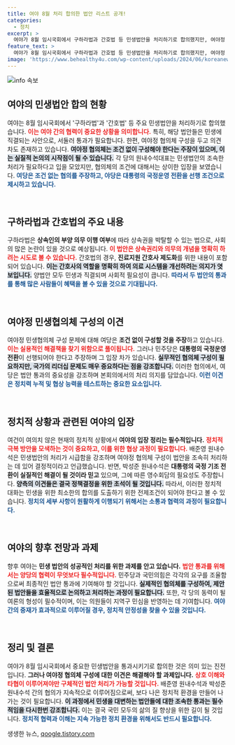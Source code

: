 ```yaml
---
title: 여야 8월 처리 합의한 법안 리스트 공개!
categories:
  - 정치
excerpt: >
  여야가 8월 임시국회에서 구하라법과 간호법 등 민생법안을 처리하기로 합의했지만, 여야정 협의체 구성에는 이견이 존재. 국민의힘은 조건 없이를 주장하는 반면, 민주당은 윤석열 대통령의 국정 전환이 우선이라고 강조하며 갈등의 실마리를 남겼다.
feature_text: >
  여야가 8월 임시국회에서 구하라법과 간호법 등 민생법안을 처리하기로 합의했지만, 여야정 협의체 구성에는 이견이 존재. 국민의힘은 조건 없이를 주장하는 반면, 민주당은 윤석열 대통령의 국정 전환이 우선이라고 강조하며 갈등의 실마리를 남겼다.
image: 'https://www.behealthy4u.com/wp-content/uploads/2024/06/koreanews.jpg'
---
```


<p><img src="https://www.behealthy4u.com/wp-content/uploads/2024/06/koreanews.jpg" alt="info 속보" /></p>

<h2 data-ke-size="size26">여야의 민생법안 합의 현황</h2>

<p data-ke-size="size16">여야는 8월 임시국회에서 '구하라법'과 '간호법' 등 주요 민생법안을 처리하기로 합의했습니다. <b><span style="color: #ee2323;">이는 여야 간의 협력이 중요한 상황을 의미합니다.</span></b> 특히, 해당 법안들은 민생에 직결되는 사안으로, 서둘러 통과가 필요합니다. 한편, 여야정 협의체 구성을 두고 의견 차도 존재하고 있습니다. <b><span style="background-color: #21538527;">여야정 협의체는 조건 없이 구성해야 한다는 주장이 있으며, 이는 실질적 논의의 시작점이 될 수 있습니다.</span></b> 각 당의 원내수석대표는 민생법안의 조속한 처리가 필요하다고 입을 모았지만, 협의체의 조건에 대해서는 상이한 입장을 보였습니다. <b><span style="color: #1a5490;">여당은 조건 없는 협의를 주장하고, 야당은 대통령의 국정운영 전환을 선행 조건으로 제시하고 있습니다.</span></b></p>

<p data-ke-size="size16">&nbsp;</p>

<h2 data-ke-size="size26">구하라법과 간호법의 주요 내용</h2>

<p data-ke-size="size16">구하라법은 <b>상속인의 부양 의무 이행 여부</b>에 따라 상속권을 박탈할 수 있는 법으로, 사회의 많은 논란이 있을 것으로 예상됩니다. <b><span style="color: #ee2323;">이 법안은 상속권리와 의무의 개념을 명확히 하려는 시도로 볼 수 있습니다.</span></b> 간호법의 경우, <b>진료지원 간호사 제도화</b>를 위한 내용이 포함되어 있습니다. <b><span style="background-color: #21538527;">이는 간호사의 역할을 명확히 하여 의료 시스템을 개선하려는 의지가 엿보입니다.</span></b> 양법안 모두 민생과 직결되며 사회적 필요성이 큽니다. <b><span style="color: #1a5490;">따라서 두 법안의 통과를 통해 많은 사람들이 혜택을 볼 수 있을 것으로 기대됩니다.</span></b></p>

<p data-ke-size="size16">&nbsp;</p>

<h2 data-ke-size="size26">여야정 민생협의체 구성의 이견</h2>

<p data-ke-size="size16">여야정 민생협의체 구성 문제에 대해 여당은 <b>조건 없이 구성할 것을 주장</b>하고 있습니다. <b><span style="color: #ee2323;">이는 실용적인 해결책을 찾기 위함으로 풀이됩니다.</span></b> 그러나 민주당은 <b>대통령의 국정운영 전환</b>이 선행되어야 한다고 주장하며 그 입장 차가 있습니다. <b><span style="background-color: #21538527;">실무적인 협의체 구성이 필요하지만, 국가의 리더십 문제도 매우 중요하다는 점을 강조합니다.</span></b> 이러한 협의에서, 여당은 법안 통과의 중요성을 강조하며 본회의에서의 처리 의지를 담았습니다. <b><span style="color: #1a5490;">이런 이견은 정치력 누적 및 협상 능력을 테스트하는 중요한 요소입니다.</span></b></p>

<p data-ke-size="size16">&nbsp;</p>

<h2 data-ke-size="size26">정치적 상황과 관련된 여야의 입장</h2>

<p data-ke-size="size16">여건이 여의치 않은 현재의 정치적 상황에서 <b>여야의 입장 정리는 필수적입니다.</b> <b><span style="color: #ee2323;">정치적 극복 방안을 모색하는 것이 중요하고, 이를 위한 협상 과정이 필요합니다.</span></b> 배준영 원내수석은 민생법안의 처리가 시급함을 강조하며 여야정 협의체 구성이 법안을 조속히 처리하는 데 있어 결정적이라고 언급했습니다. 반면, 박성준 원내수석은 <b>대통령의 국정 기조 전환이 실질적인 해결이 될 것이라 믿고</b> 있으며, 그에 따른 영수회담의 필요성도 주장합니다. <b><span style="background-color: #21538527;">양측의 이견들은 결국 정책결정을 위한 초석이 될 것입니다.</span></b> 따라서, 이러한 정치적 대화는 민생을 위한 최소한의 합의를 도출하기 위한 전제조건이 되어야 한다고 볼 수 있습니다. <b><span style="color: #1a5490;">정치의 세부 사항이 원활하게 이행되기 위해서는 소통과 협력의 과정이 필요합니다.</span></b></p>

<p data-ke-size="size16">&nbsp;</p>

<h2 data-ke-size="size26">여야의 향후 전망과 과제</h2>

<p data-ke-size="size16">향후 여야는 <b>민생 법안의 성공적인 처리를 위한 과제를 안고 있습니다.</b> <b><span style="color: #ee2323;">법안 통과를 위해서는 양당의 협력이 무엇보다 필수적입니다.</span></b> 민주당과 국민의힘은 각각의 요구를 조율함으로써 최종적인 법안 통과에 기여해야 할 것입니다. <b><span style="background-color: #21538527;">실제적인 협의체를 구성하여, 제안된 법안들을 효율적으로 논의하고 처리하는 과정이 필요합니다.</span></b> 또한, 각 당의 동력이 될 여론의 형성이 필수적이며, 이는 의원들이 지역구 민심을 반영하는 데 기여합니다. <b><span style="color: #1a5490;">여야 간의 중재가 효과적으로 이루어질 경우, 정치적 안정성을 찾을 수 있을 것입니다.</span></b></p>

<p data-ke-size="size16">&nbsp;</p>

<h2 data-ke-size="size26">정리 및 결론</h2>

<p data-ke-size="size16">여야가 8월 임시국회에서 중요한 민생법안을 통과시키기로 합의한 것은 의미 있는 진전입니다. <b>그러나 여야정 협의체 구성에 대한 이견은 해결해야 할 과제입니다.</b> <b><span style="color: #ee2323;">상호 이해와 타협이 이루어져야만 구체적인 법안 처리가 가능할 것입니다.</span></b> 배준영 원내수석과 박성준 원내수석 간의 협의가 지속적으로 이루어짐으로써, 보다 나은 정치적 환경을 만들어 나가는 것이 필요합니다. <b><span style="background-color: #21538527;">이 과정에서 민생을 대변하는 법안들에 대한 조속한 통과는 필수적임을 다시한번 강조합니다.</span></b> 이는 결국 국민 모두의 삶의 질 향상을 위한 길이 될 것입니다. <b><span style="color: #1a5490;">정치적 협력과 이해는 지속 가능한 정치 환경을 위해서도 반드시 필요합니다.</span></b></p>
생생한 뉴스, <a href="https://qoogle.tistory.com" rel="dofollow">qoogle.tistory.com</a>


